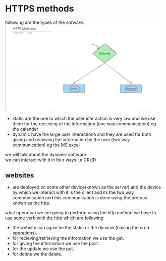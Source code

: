 # HTTPS methods

following are the types of the sofware.  
![alt text](image-4.png)

- static are the one to which the user interaction is very low and we use them for the recieving of the information.(one way communication) eg the calender
- dynamic have the large user interactiona and they are used for both giving and recieving the information by the user.(two way communication)  eg the MS excel

 we will talk about the dynamic software.  
 we can interact with it in four ways i.e CRUD

## websites
- are deployed on some other device(known as the server) and the device by which we interact with it is the client and its the two way communication.and this communication is done using the protocol known as the http.  

what operation we are going to perform using the http method we have to use some verb with the http which are following:  
- the website can again be the static or the dynamic(having the crud operations).  
- for recieving/retrieving the information we use the get.  
- for giving the information we use the post.  
- for the update we use the put.  
- for delete we the delete.